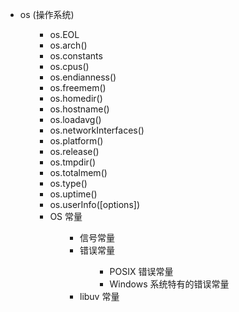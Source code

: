 <ul>
<li>os (操作系统)
<ul>
<ul>
<li>os.EOL</li>
<li>os.arch()</li>
<li>os.constants</li>
<li>os.cpus()</li>
<li>os.endianness()</li>
<li>os.freemem()</li>
<li>os.homedir()</li>
<li>os.hostname()</li>
<li>os.loadavg()</li>
<li>os.networkInterfaces()</li>
<li>os.platform()</li>
<li>os.release()</li>
<li>os.tmpdir()</li>
<li>os.totalmem()</li>
<li>os.type()</li>
<li>os.uptime()</li>
<li>os.userInfo([options])</li>
<li>OS 常量
<ul>
<ul>
<li>信号常量</li>
<li>错误常量
<ul>
<ul>
<li>POSIX 错误常量</li>
<li>Windows 系统特有的错误常量</li>
</ul>
</ul>
</li>
<li>libuv 常量</li>
</ul>
</ul>
</li>
</ul>
</ul>
</li>
</ul>
